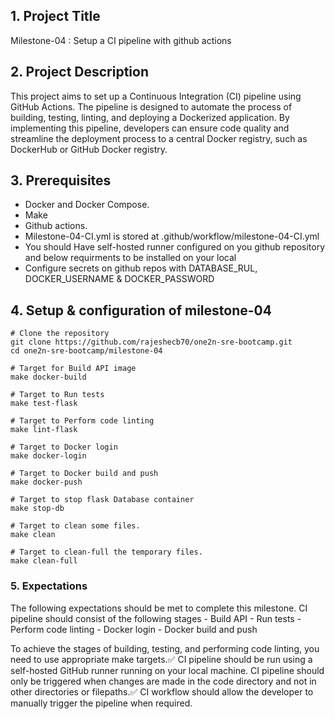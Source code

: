 ## 1. Project Title

Milestone-04 : Setup a CI pipeline with github actions

## 2. Project Description

This project aims to set up a Continuous Integration (CI) pipeline using GitHub Actions. The pipeline is designed to automate the process of building, testing, linting, and deploying a Dockerized application. By implementing this pipeline, developers can ensure code quality and streamline the deployment process to a central Docker registry, such as DockerHub or GitHub Docker registry.

## 3. Prerequisites

- Docker and Docker Compose.
- Make
- Github actions.
- Milestone-04-CI.yml is stored at .github/workflow/milestone-04-CI.yml
- You should Have self-hosted runner configured on you github repository and below requirments to be installed on your local
- Configure secrets on github repos with DATABASE_RUL, DOCKER_USERNAME & DOCKER_PASSWORD

## 4. Setup & configuration of milestone-04

```
# Clone the repository
git clone https://github.com/rajeshecb70/one2n-sre-bootcamp.git
cd one2n-sre-bootcamp/milestone-04
```

```
# Target for Build API image
make docker-build
```

```
# Target to Run tests
make test-flask
```

```
# Target to Perform code linting
make lint-flask
```

```
# Target to Docker login
make docker-login
```

```
# Target to Docker build and push
make docker-push
```

```
# Target to stop flask Database container
make stop-db
```

```
# Target to clean some files.
make clean
```

```
# Target to clean-full the temporary files.
make clean-full
```

### 5. Expectations

The following expectations should be met to complete this milestone.
  CI pipeline should consist of the following stages
    - Build API
    - Run tests
    - Perform code linting
    - Docker login
    - Docker build and push

  To achieve the stages of building, testing, and performing code linting, you need to use appropriate make targets.✅
  CI pipeline should be run using a self-hosted GitHub runner running on your local machine.
  CI pipeline should only be triggered when changes are made in the code directory and not in other directories or filepaths.✅
  CI workflow should allow the developer to manually trigger the pipeline when required.
